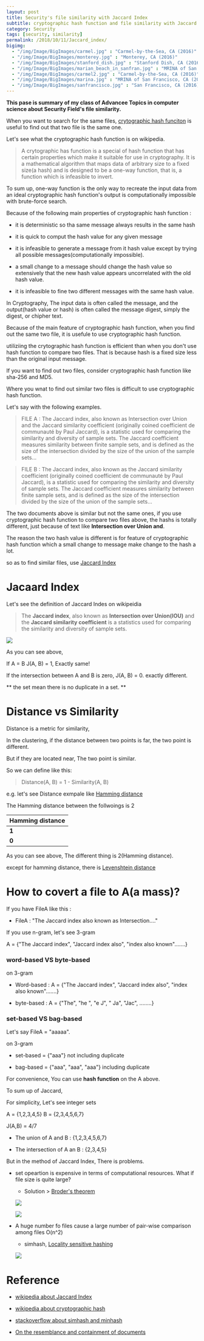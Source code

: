 ```yaml
---
layout: post
title: Security's file similarity with Jaccard Index
subtitle: cryptographic hash function and file similarity with Jaccard Index
category: Security
tags: [security, similarity]
permalink: /2018/10/11/Jaccard_index/
bigimg: 
  - "/img/Image/BigImages/carmel.jpg" : "Carmel-by-the-Sea, CA (2016)"
  - "/img/Image/BigImages/monterey.jpg" : "Monterey, CA (2016)"
  - "/img/Image/BigImages/stanford_dish.jpg" : "Stanford Dish, CA (2016)"
  - "/img/Image/BigImages/marian_beach_in_sanfran.jpg" : "MRINA of San Francisco, CA (2016)"
  - "/img/Image/BigImages/carmel2.jpg" : "Carmel-by-the-Sea, CA (2016)"
  - "/img/Image/BigImages/marina.jpg" : "MRINA of San Francisco, CA (2016)"
  - "/img/Image/BigImages/sanfrancisco.jpg" : "San Francisco, CA (2016)"
---
```


**This pase is summary of my class of Advancee Topics in computer science about Security Field's file similarity.**

When you want to search for the same files, [crytographic hash funciton](https://en.wikipedia.org/wiki/Cryptographic_hash_function) is useful to find out that two file is the same one.

Let's see what the cryptographic hash function is on wikipedia.

> A crytographic has function is a special of hash function that has certain properties which make it suitable for use in cryptography. It is a mathematical algorithm that maps data of arbitrary size to a fixed size(a hash) and is designed to be a one-way function, that is, a function which is infeasible to invert.

To sum up, one-way function is the only way to recreate the input data from an ideal cryptographic hash function's output is computationally impossible with brute-force search. 

Because of the following main properties of cryptographic hash function :

 - it is deterministic so tha same message always results in the same hash 
 
 - it is quick to comput the hash value for any given message
 
 - it is infeasible to generate a message from it hash value except by trying all possible messages(computationally impossible).

 - a small change to a message should change the hash value so extensively that the new hash value appears uncorrelated with the old hash value. 

 - it is infeasible to fine two different  messages with the same hash value.
 
In Cryptography, The input data is often called the message, and the output(hash value or hash) is often called the message digest, simply the digest, or chipher text.

Because of the main feature of cryptographic hash function, when you find out the same two file, it is usefule to use cryptographic hash function. 

utiliziing the crytographic hash function is efficient than when you don't use hash function to compare two files. That is because hash is a fixed size less than the original input message. 

If you want to find out two files, consider cryptographic hash function like sha-256 and MD5. 

Where you wnat to find out similar two files is difficult to use cryptographic hash function.

Let's say with the following examples. 

> FILE A : The Jaccard index, also known as Intersection over Union and the Jaccard similarity coefficient (originally coined coefficient de communauté by Paul Jaccard), is a statistic used for comparing the similarity and diversity of sample sets. The Jaccard coefficient measures similarity between finite sample sets, and is defined as the size of the intersection divided by the size of the union of the sample sets...

> FILE B : The Jaccard index, also known as the Jaccard similarity coefficient (originally coined coefficient de communauté by Paul Jaccard), is a statistic used for comparing the similarity and diversity of sample sets. The Jaccard coefficient measures similarity between finite sample sets, and is defined as the size of the intersection divided by the size of the union of the sample sets...

The two documents above is similar but not the same ones, if you use cryptographic hash function to compare two files above, the hashs is totally different, just because of text like **Intersection over Union and**.

The reason the two hash value is different is for feature of cryptographic hash function which a small change to message make change to the hash a lot.

so as to find similar files, use [Jaccard Index](https://en.wikipedia.org/wiki/Jaccard_index)


# Jacaard Index 

Let's see the definition of Jaccard Indes on wikipeidia

> The **Jaccard index**, also known as **Intersection over Union(IOU)** and the **Jaccard similarity coefficient** is a statistics used for comparing the similarity and diversity of sample sets.

![](/img/Image/Graduate_school/Security/2018-10-11-Jaccard_index/Jaccard_Index.png)

As you can see above, 

If A = B J(A, B) = 1, Exactly same!

If the intersection between A and B is zero, J(A, B) = 0. exactly different. 

** the set mean there is no duplicate in a set. **

# Distance vs Similarity

Distance is a metric for similarity, 

In the clustering, if the distance between two points is far, the two point is different.

But if they are located near, The two point is similar. 

So we can define like this: 

> Distance(A, B) = 1 - Similarity(A, B)

e.g. let's see Distance exmpale like [Hamming distance](https://en.wikipedia.org/wiki/Hamming_distance)

The Hamming distance between the follwoings is 2

| Hamming distance|
|---------------|
|**1**|1|0|1|0|1|**0**|1|
|**0**|1|0|1|0|1|**1**|1|

As you can see above, The different thing is 2(Hamming distance). 

except for hamming distance, there is [Levenshtein distance](https://en.wikipedia.org/wiki/Levenshtein_distance)

# How to covert a file to A(a mass)?

If you have FileA like this :

- FileA : "The Jaccard index also known as Intersection...."

If you use n-gram, let's see 3-gram 

A = {"The Jaccard index", "Jaccard index also",  "index also known".......}

### word-based VS byte-based

on 3-gram 

- Word-based : A = {"The Jaccard index", "Jaccard index also",  "index also known".......}

- byte-based : A = {"The", "he ", "e J", " Ja", "Jac", ........}

### set-based VS bag-based

Let's say FileA = "aaaaa". 

on 3-gram 

- set-based = {"aaa"} not including duplicate

- bag-based = {"aaa", "aaa", "aaa"} including duplicate

For convenience, You can use **hash function** on the A above.

To sum up of Jaccard,

For simplicity, Let's see integer sets 

A = {1,2,3,4,5}
B = {2,3,4,5,6,7}

J(A,B) = 4/7

- The union of A and B : {1,2,3,4,5,6,7}

- The intersection of A an B : {2,3,4,5}

But in the method of Jaccard Index, There is problems.

 - set opeartion is expensive in terms of computational resources. What if file size is quite large?
 
    - Solution \> [Broder's theorem](https://www.cs.princeton.edu/courses/archive/spring13/cos598C/broder97resemblance.pdf)
    
     ![](/img/Image/Graduate_school/Security/2018-10-11-Jaccard_index/Broder's_theorem1.png)
     
     ![](/img/Image/Graduate_school/Security/2018-10-11-Jaccard_index/Broder's_theorem2.png)
 
 - A huge number fo files cause a large number of pair-wise comparison among files O(n^2)
    
     - simhash, [Locality sensitive hashing](https://towardsdatascience.com/understanding-locality-sensitive-hashing-49f6d1f6134)

     ![](/img/Image/Graduate_school/Security/2018-10-11-Jaccard_index/Locality_sensitive_hashing.png)
     

# Reference 

 - [wikipedia about Jaccard Index](https://en.wikipedia.org/wiki/Jaccard_index)

 - [wikipedia about cryptographic hash](https://en.wikipedia.org/wiki/Cryptographic_hash_function)

 - [stackoverflow about simhash and minhash](https://datascience.stackexchange.com/questions/6086/minhashing-vs-simhashing)

 - [On the resemblance and containment of documents](https://www.cs.princeton.edu/courses/archive/spring13/cos598C/broder97resemblance.pdf)
